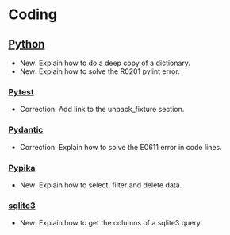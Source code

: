 # Coding

## [Python](python.md)

* New: Explain how to do a deep copy of a dictionary.
* New: Explain how to solve the R0201 pylint error.

### [Pytest](pytest_cases.md)

* Correction: Add link to the unpack_fixture section.

### [Pydantic](pydantic.md)

* Correction: Explain how to solve the E0611 error in code lines.

### [Pypika](pypika.md)

* New: Explain how to select, filter and delete data.

### [sqlite3](sqlite3.md)

* New: Explain how to get the columns of a sqlite3 query.